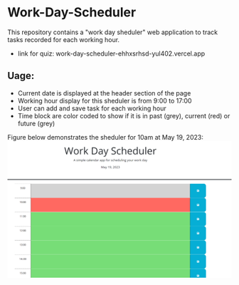 # Work-Day-Scheduler
This repository contains a "work day sheduler" web application to track tasks recorded for each working hour.
- link for quiz: work-day-scheduler-ehhxsrhsd-yul402.vercel.app

## Uage:
- Current date is displayed at the header section of the page
- Working hour display for this sheduler is from 9:00 to 17:00
- User can add and save task for each working hour 
- Time block are color coded to show if it is in past (grey), current (red) or future (grey)

Figure below demonstrates the sheduler for 10am at May 19, 2023:
![Alt text](/Assets/Fig_01.png?raw=true "Demonstration")
